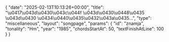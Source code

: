 {
    "date": "2025-02-13T10:13:26+00:00",
    "title": "\u0417\u043d\u0430\u043c\u044f \u043d\u0430\u0448\u0435 \u043d\u0430 \u0434\u0440\u0435\u0432\u043a\u0435...",
    "type": "miscellaneous",
    "layout": "songpage",
    "params": {
        "id": "znamja",
        "tonality": "Hm",
        "year": "1985",
        "chordsStartAt": 50,
        "textFinishAtLine": 100
    }
}